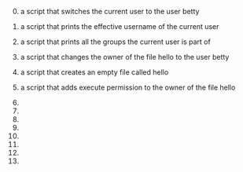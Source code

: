 0. a script that switches the current user to the user betty

1. a script that prints the effective username of the current user

2. a script that prints all the groups the current user is part of 

3. a script that changes the owner of the file hello to the user betty

4. a script that creates an empty file called hello

5. a script that adds execute permission to the owner of the file hello

6. 

7. 

8. 

9. 

10. 

11. 

12.

13. 
